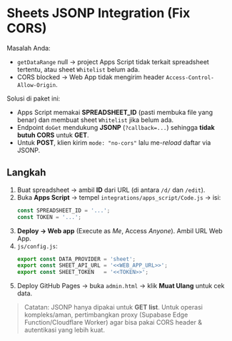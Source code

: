 # Sheets JSONP Integration (Fix CORS)

Masalah Anda:
- `getDataRange` null → project Apps Script tidak terkait spreadsheet tertentu, atau sheet `Whitelist` belum ada.
- CORS blocked → Web App tidak mengirim header `Access-Control-Allow-Origin`.

Solusi di paket ini:
- Apps Script memakai **SPREADSHEET_ID** (pasti membuka file yang benar) dan membuat sheet `Whitelist` jika belum ada.
- Endpoint `doGet` mendukung **JSONP** (`?callback=...`) sehingga **tidak butuh CORS** untuk **GET**.
- Untuk **POST**, klien kirim `mode: "no-cors"` lalu me-*reload* daftar via JSONP.

## Langkah
1) Buat spreadsheet → ambil **ID** dari URL (di antara `/d/` dan `/edit`).  
2) Buka **Apps Script** → tempel `integrations/apps_script/Code.js` → isi:
   ```js
   const SPREADSHEET_ID = '...';
   const TOKEN = '...';
   ```
3) **Deploy → Web app** (Execute as *Me*, Access *Anyone*). Ambil URL Web App.
4) `js/config.js`:
   ```js
   export const DATA_PROVIDER = 'sheet';
   export const SHEET_API_URL = '<<WEB_APP_URL>>';
   export const SHEET_TOKEN   = '<<TOKEN>>';
   ```
5) Deploy GitHub Pages → buka `admin.html` → klik **Muat Ulang** untuk cek data.

> Catatan: JSONP hanya dipakai untuk **GET list**. Untuk operasi kompleks/aman, pertimbangkan proxy (Supabase Edge Function/Cloudflare Worker) agar bisa pakai CORS header & autentikasi yang lebih kuat.
